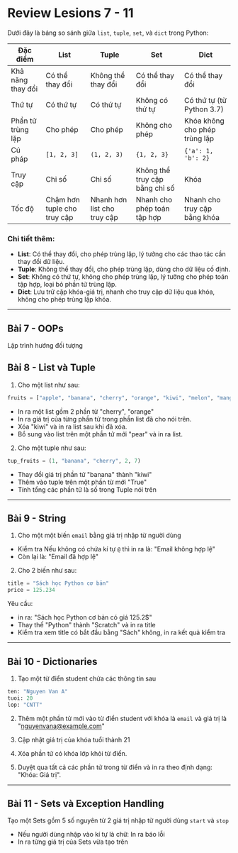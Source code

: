 # Review Lesions 7 - 11

Dưới đây là bảng so sánh giữa `list`, `tuple`, `set`, và `dict` trong Python:

| Đặc điểm          | List                        | Tuple                       | Set                            | Dict                          |
| ----------------- | --------------------------- | --------------------------- | ------------------------------ | ----------------------------- |
| Khả năng thay đổi | Có thể thay đổi             | Không thể thay đổi          | Có thể thay đổi                | Có thể thay đổi               |
| Thứ tự            | Có thứ tự                   | Có thứ tự                   | Không có thứ tự                | Có thứ tự (từ Python 3.7)     |
| Phần tử trùng lặp | Cho phép                    | Cho phép                    | Không cho phép                 | Khóa không cho phép trùng lặp |
| Cú pháp           | `[1, 2, 3]`                 | `(1, 2, 3)`                 | `{1, 2, 3}`                    | `{'a': 1, 'b': 2}`            |
| Truy cập          | Chỉ số                      | Chỉ số                      | Không thể truy cập bằng chỉ số | Khóa                          |
| Tốc độ            | Chậm hơn tuple cho truy cập | Nhanh hơn list cho truy cập | Nhanh cho phép toán tập hợp    | Nhanh cho truy cập bằng khóa  |

### Chi tiết thêm:

- **List**: Có thể thay đổi, cho phép trùng lặp, lý tưởng cho các thao tác cần thay đổi dữ liệu.
- **Tuple**: Không thể thay đổi, cho phép trùng lặp, dùng cho dữ liệu cố định.
- **Set**: Không có thứ tự, không cho phép trùng lặp, lý tưởng cho phép toán tập hợp, loại bỏ phần tử trùng lặp.
- **Dict**: Lưu trữ cặp khóa-giá trị, nhanh cho truy cập dữ liệu qua khóa, không cho phép trùng lặp khóa.

---

## Bài 7 - OOPs

Lập trình hướng đối tượng

## Bài 8 - List và Tuple

1. Cho một list như sau:

```python
fruits = ["apple", "banana", "cherry", "orange", "kiwi", "melon", "mango"]

```

- In ra một list gồm 2 phần từ "cherry", "orange"
- In ra giá trị của từng phần tử trong phần list đã cho nói trên.
- Xóa "kiwi" và in ra list sau khi đã xóa.
- Bổ sung vào list trên một phần tử mới "pear" và in ra list.

2. Cho một tuple như sau:

```python
tup_fruits = (1, "banana", "cherry", 2, 7)
```

- Thay đổi giá trị phần tử "banana" thành "kiwi"
- Thêm vào tuple trên một phần từ mới "True"
- Tính tổng các phần tử là số trong Tuple nói trên

---

## Bài 9 - String

1. Cho một một biến `email` bằng giá trị nhập từ người dùng

- Kiểm tra Nếu không có chứa kí tự `@` thì in ra là: "Email không hợp lệ"
- Còn lại là: "Email đã hợp lệ"

2. Cho 2 biến như sau:

```python
title = "Sách học Python cơ bản"
price = 125.234
```

Yêu cầu:

- in ra: "Sách học Python cơ bản có giá 125.2$"
- Thay thế "Python" thành "Scratch" và in ra title
- Kiểm tra xem title có bắt đầu bằng "Sách" không, in ra kết quả kiểm tra

---

## Bài 10 - Dictionaries

1. Tạo một từ điển student chứa các thông tin sau

```python
ten: "Nguyen Van A"
tuoi: 20
lop: "CNTT"
```

2. Thêm một phần tử mới vào từ điển student với khóa là `email` và giá trị là "nguyenvana@example.com"

3. Cập nhật giá trị của khóa tuổi thành 21

4. Xóa phần tử có khóa lớp khỏi từ điển.

5. Duyệt qua tất cả các phần tử trong từ điển và in ra theo định dạng: "Khóa: Giá trị".

---

## Bài 11 - Sets và Exception Handling

Tạo một Sets gồm 5 số nguyên từ 2 giá trị nhập từ người dùng `start` và `stop`

- Nếu người dùng nhập vào kí tự là chữ: In ra báo lỗi
- In ra từng giá trị của Sets vừa tạo trên
